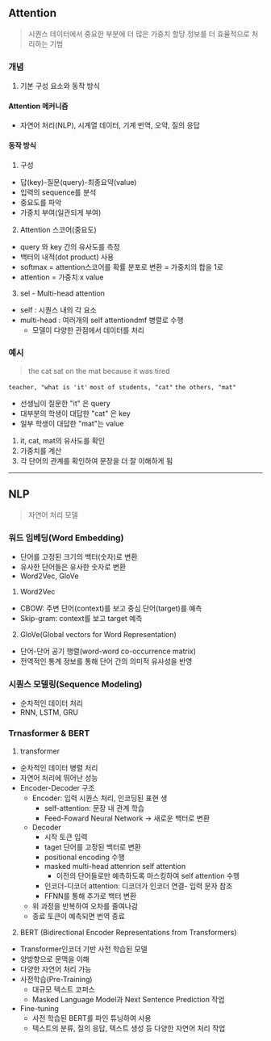 ## Attention
> 시퀀스 데이터에서 중요한 부분에 더 많은 가중치 할당
> 정보를 더 효율적으로 처리하는 기법

### 개념
1. 기본 구성 요소와 동작 방식
#### Attention 메커니즘
- 자연어 처리(NLP), 시계열 데이터, 기계 번역, 오약, 질의 응답
#### 동작 방식
1. 구성
- 답(key)-질문(query)-최종요약(value) 
- 입력의 sequence를 분석
- 중요도를 파악
- 가중치 부여(일관되게 부여)
2. Attention 스코어(중요도)
- query 와 key 간의 유사도를 측정
- 백터의 내적(dot product) 사용
- softmax = attention스코어를 확률 분포로 변환 = 가중치의 합을  1로
- attention = 가중치 x value
3. sel - Multi-head attention
- self : 시퀀스 내의 각 요소
- multi-head : 여러개의 self attentiondmf 병렬로 수행
  - 모델이 다양한 관점에서 데이터를 처리

### 예시 
> the cat sat on the mat because it was tired

```teacher, "what is 'it'```
```most of students, "cat"```
```the others, "mat"```
- 선생님이 질문한 "it" 은 query
- 대부분의 학생이 대답한 "cat" 은 key 
- 일부 학생이 대답한 "mat"는 value
1. it, cat, mat의 유사도를 확인
2. 가중치를 계산
3. 각 단어의 관계를 확인하여 문장을 더 잘 이해하게 됨

-----------

## NLP
> 자연어 처리 모델
### 워드 임베딩(Word Embedding)
- 단어를 고정된 크기의 백터(숫자)로 변환
- 유사한 단어들은 유사한 숫자로 변환
- Word2Vec, GloVe
1. Word2Vec
- CBOW: 주변 단어(context)를 보고 중심 단어(target)를 예측
- Skip-gram: context를 보고 target 예측
2. GloVe(Global vectors for Word Representation)
- 단어-단어 공기 행렬(word-word co-occurrence matrix)
- 전역적인 통계 정보를 통해 단어 간의 의미적 유사성을 반영

### 시퀀스 모델링(Sequence Modeling)
- 순차적인 데이터 처리
- RNN, LSTM, GRU

### Trnasformer & BERT
1. transformer
- 순차적인 데이터 병렬 처리
- 자연어 처리에 뛰어난 성능
- Encoder-Decoder 구조
  - Encoder: 입력 시퀀스 처리, 인코딩된 표현 생
    - self-attention: 문장 내 관계 학습 
    - Feed-Foward Neural Network -> 새로운 백터로 변환
  - Decoder
    - 시작 토큰 입력
    - taget 단어를 고정된 백터로 변환
    - positional encoding 수행
    - masked multi-head attenrion self attention
      - 이전의 단어들로만 예측하도록 마스킹하여 self attention 수헹
    - 인코더-디코더 attention: 디코더가 인코더 연결- 입력 문자 참조
    - FFNN를 통해 추가로 백터 변환
  - 위 과정을 반복하여 오차를 줄여나감
  - 종료 토큰이 예측되면 번역 종료

2. BERT
(Bidirectional Encoder Representations from Transformers)
- Transformer인코더 기반 사전 학습된 모델
- 양방향으로 문맥을 이해
- 다양한 자연어 처리 가능
- 사전학습(Pre-Training)
  - 대규모 텍스트 코퍼스
  - Masked Language Model과 Next Sentence Prediction 작업
- Fine-tuning
  - 사전 학습된 BERT를 파인 튜닝하여 사용
  - 텍스트의 분류, 질의 응답, 텍스트 생성 등 다양한 자연어 처리 작업
